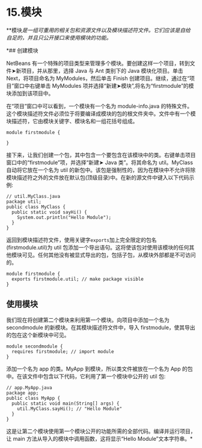 # 15.模块

**模块*是一组可重用的相关包和资源文件以及模块描述符文件。它们应该是自给自足的，并且只公开接口来使用模块的功能。*

 *## 创建模块

NetBeans 有一个特殊的项目类型来管理多个模块。要创建这样一个项目，转到文件➤新项目，并从那里，选择 Java 与 Ant 类别下的 Java 模块化项目。单击 Next，将项目命名为 MyModules，然后单击 Finish 创建项目。继续，通过在“项目”窗口中右键单击 MyModules 项并选择“新建➤模块”,将名为“firstmodule”的模块添加到该项目中。

在“项目”窗口中可以看到，一个模块有一个名为 module-info.java 的特殊文件。这个模块描述符文件必须位于将要编译成模块的包的根文件夹中。文件中有一个模块描述符，它由模块关键字、模块名和一组花括号组成。

```
module firstmodule {

}

```

接下来，让我们创建一个包，其中包含一个要包含在该模块中的类。右键单击项目窗口中的“firstmodule”项，并选择“新建➤ Java 类”。将其命名为 util。MyClass 自动将它放在一个名为 util 的新包中。该包是强制性的，因为在模块中不允许将除模块描述符之外的文件放在默认包(顶级目录)中。在新的源文件中键入以下代码示例:

```
// util.MyClass.java
package util;
public class MyClass {
  public static void sayHi() {
    System.out.println("Hello Module");
  }
}

```

返回到模块描述符文件，使用关键字`exports`加上完全限定的包名(firstmodule.util)为 util 包添加一个导出语句。这将使该包对使用该模块的任何其他模块可见。任何其他没有被显式导出的包，包括子包，从模块外部都是不可访问的。

```
module firstmodule {
  exports firstmodule.util; // make package visible
}

```

## 使用模块

我们现在将创建第二个模块来利用第一个模块。向项目中添加一个名为 secondmodule 的新模块。在其模块描述符文件中，导入 firstmodule，使其导出的包在这个新模块中可见。

```
module secondmodule {
  requires firstmodule; // import module
}

```

添加一个名为 app 的类。MyApp 到模块，所以类文件被放在一个名为 App 的包中。在该文件中包含以下代码，它利用了第一个模块中公开的 util 包:

```
// app.MyApp.java
package app;
public class MyApp {
  public static void main(String[] args) {
    util.MyClass.sayHi(); // "Hello Module"
  }
}

```

这是让第二个模块使用第一个模块公开的功能所需的全部代码。编译并运行项目，让 main 方法从导入的模块中调用函数，这将显示“Hello Module”文本字符串。*